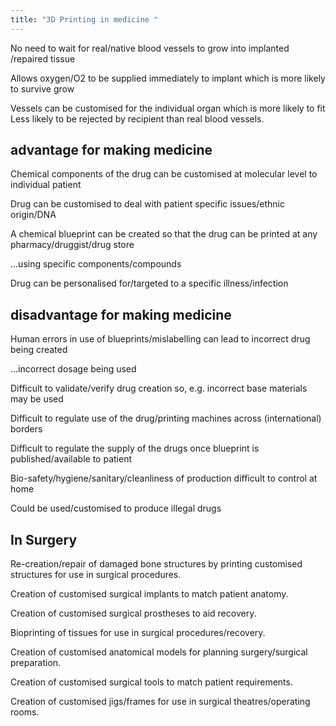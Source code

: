 ```yaml
---
title: "3D Printing in medicine "
---
```

No need to wait for real/native blood vessels to grow into implanted
/repaired tissue

Allows oxygen/O2 to be supplied immediately to implant which is more likely
to survive grow

Vessels can be customised for the individual organ which is more likely to fit
Less likely to be rejected by recipient than real blood vessels. 

## advantage for making medicine 
Chemical components of the drug can be customised at molecular level to
individual patient

Drug can be customised to deal with patient specific issues/ethnic
origin/DNA

A chemical blueprint can be created so that the drug can be printed at any
pharmacy/druggist/drug store

...using specific components/compounds

Drug can be personalised for/targeted to a specific illness/infection


## disadvantage for making medicine

Human errors in use of blueprints/mislabelling can lead to incorrect drug
being created

...incorrect dosage being used

Difficult to validate/verify drug creation so, e.g. incorrect base materials may
be used

Difficult to regulate use of the drug/printing machines across (international)
borders

Difficult to regulate the supply of the drugs once blueprint is
published/available to patient

Bio-safety/hygiene/sanitary/cleanliness of production difficult to control at
home

Could be used/customised to produce illegal drugs


## In Surgery

Re-creation/repair of damaged bone structures by printing customised
structures for use in surgical procedures.

Creation of customised surgical implants to match patient anatomy.

Creation of customised surgical prostheses to aid recovery.

Bioprinting of tissues for use in surgical procedures/recovery.

Creation of customised anatomical models for planning surgery/surgical
preparation.

Creation of customised surgical tools to match patient requirements.

Creation of customised jigs/frames for use in surgical theatres/operating
rooms.

